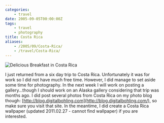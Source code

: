 ```yaml
---
categories:
    - travel
date: 2005-09-05T00:00:00Z
tags:
    - travel
    - photography
title: Costa Rica
aliases: 
    - /2005/09/Costa-Rica/
    - /travel/Costa-Rica/
---
```


![Delicious Breakfast in Costa Rica](/uploads/2005/09/0620422427_200509_20D_10939.jpg)

I just returned from a six day trip to Costa Rica. Unfortunately it was for work so I did not have much free time. However, I did manage to set aside some time for photography. In the next week I will work on posting a gallery&hellip;though I should work on an Alaska gallery considering that trip was months ago. I did post several photos from Costa Rica on my photo blog though: [http://blog.digitalbohling.com](http://blog.digitalbohling.com/), so make sure you visit that site. In the meantime,&nbsp;I did create a Costa Rica wallpaper (updated 2011.02.27 - cannot find wallpaper) if you are interested.